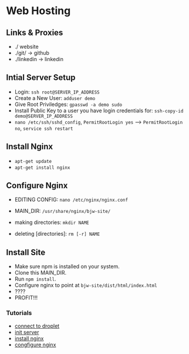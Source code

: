 # Web Hosting

## Links & Proxies

- ./ website
- ./git/ -> github
- ./linkedin -> linkedin


## Intial Server Setup

- Login: `ssh root@SERVER_IP_ADDRESS`
- Create a New User: `adduser demo`
- Give Root Priviledges: `gpasswd -a demo sudo`
- Install Public Key to a user you have login credentials for: `ssh-copy-id demo@SERVER_IP_ADDRESS`
- `nano /etc/ssh/sshd_config`, `PermitRootLogin yes` --> `PermitRootLogin no`, `service ssh restart`

## Install Nginx

- `apt-get update`
- `apt-get install nginx`

## Configure Nginx

- EDITING CONFIG: `nano /etc/nginx/nginx.conf`
- MAIN_DIR: `/usr/share/nginx/bjw-site/`

- making directories: `mkdir NAME`
- deleting [directories]: `rm [-r] NAME`

## Install Site

- Make sure npm is installed on your system.
- Clone this MAIN_DIR.
- Run `npm install`.
- Configure nginx to point at `bjw-site/dist/html/index.html`
- ????
- PROFIT!!!


### Tutorials

- [connect to droplet](https://www.digitalocean.com/community/tutorials/how-to-connect-to-your-droplet-with-ssh)
- [init server](https://www.digitalocean.com/community/tutorials/initial-server-setup-with-ubuntu-14-04)
- [install nginx](https://www.digitalocean.com/community/tutorials/how-to-install-nginx-on-ubuntu-14-04-lts?utm_source=Customerio&utm_medium=Email_Internal&utm_campaign=Email_UbuntuDistroApacheWelcome)
- [congfigure nginx](https://www.youtube.com/watch?v=7QXnk8emzOU)


